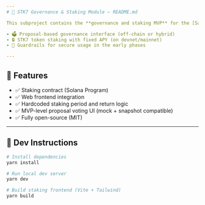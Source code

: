 ```yaml
---
# 📄 STK7 Governance & Staking Module — README.md

This subproject contains the **governance and staking MVP** for the [SaintK7](https://saintk7.com) token on Solana. It offers lightweight tools for:

- 🗳️ Proposal-based governance interface (off-chain or hybrid)
- 🔒 STK7 token staking with fixed APY (on devnet/mainnet)
- 🧪 Guardrails for secure usage in the early phases

---
```


## 🚀 Features

- ✅ Staking contract (Solana Program)
- ✅ Web frontend integration
- ✅ Hardcoded staking period and return logic
- ✅ MVP-level proposal voting UI (mock + snapshot compatible)
- ✅ Fully open-source (MIT)

---

## 🔧 Dev Instructions

```bash
# Install dependencies
yarn install

# Run local dev server
yarn dev

# Build staking frontend (Vite + Tailwind)
yarn build
